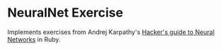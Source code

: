 # NeuralNet Exercise

Implements exercises from Andrej Karpathy's
[Hacker's guide to Neural Networks](http://karpathy.github.io/neuralnets/)
in Ruby.

